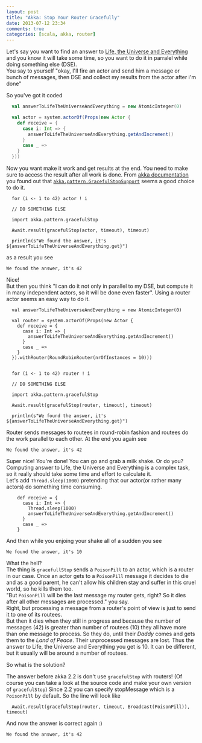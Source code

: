 ```yaml
---
layout: post
title: "Akka: Stop Your Router Gracefully"
date: 2013-07-12 23:34
comments: true
categories: [scala, akka, router]
---
```

Let's say you want to find an answer to [Life, the Universe and Everything](http://en.wikipedia.org/wiki/Answer_to_Life,_the_Universe,_and_Everything)
 and you know it will take some time,
 so you want to do it in parralel while doing something else (DSE).  
You say to yourself "okay, I'll fire an actor and send him a message or bunch of messages, then DSE and collect my results from the actor after i'm done"

So you've got it coded
``` scala
  val answerToLifeTheUniverseAndEverything = new AtomicInteger(0)

  val actor = system.actorOf(Props(new Actor {
    def receive = {
      case i: Int => {
        answerToLifeTheUniverseAndEverything.getAndIncrement()
      }
      case _ =>
    }
  }))
```

Now you want make it work and get results at the end. You need to make sure to access the result after all work is done.
From [akka documentation](http://akka.io/docs/) you found out that [`akka.pattern.GracefulStopSupport`](http://doc.akka.io/api/akka/2.2.0/index.html#akka.pattern.GracefulStopSupport)
seems a good choice to do it.

```
  for (i <- 1 to 42) actor ! i

  // DO SOMETHING ELSE

  import akka.pattern.gracefulStop

  Await.result(gracefulStop(actor, timeout), timeout)

  println(s"We found the answer, it's ${answerToLifeTheUniverseAndEverything.get}")

```
as a result you see
```
We found the answer, it's 42
```
Nice!  
But then you think "I can do it not only in parallel to my DSE, but compute it in many independent actors, so it will be done even faster".
Using a router actor seems an easy way to do it.

```
  val answerToLifeTheUniverseAndEverything = new AtomicInteger(0)

  val router = system.actorOf(Props(new Actor {
    def receive = {
      case i: Int => {
        answerToLifeTheUniverseAndEverything.getAndIncrement()
      }
      case _ =>
    }
  }).withRouter(RoundRobinRouter(nrOfInstances = 10)))


  for (i <- 1 to 42) router ! i

  // DO SOMETHING ELSE

  import akka.pattern.gracefulStop

  Await.result(gracefulStop(router, timeout), timeout)

  println(s"We found the answer, it's ${answerToLifeTheUniverseAndEverything.get}")
```

Router sends messages to routees in round-robin fashion and routees do the work parallel to each other.
At the end you again see
```
We found the answer, it's 42
```

Super nice! You're done! You can go and grab a milk shake. Or do you?    
Computing answer to Life, the Universe and Everything is a complex task, so it really should take some time and effort to calculate it.  
Let's add ```Thread.sleep(1000)``` pretending that our actor(or rather many actors) do something time consuming.
```
    def receive = {
      case i: Int => {
        Thread.sleep(1000)
        answerToLifeTheUniverseAndEverything.getAndIncrement()
      }
      case _ =>
    }
```
And then while you enjoing your shake all of a sudden you see
```
We found the answer, it's 10
```
What the hell?  
The thing is `gracefullStop` sends a `PoisonPill` to an actor, which is a router in our case.
Once an actor gets to a `PoisonPill` message it decides to die and as a good parent, he can't allow his children stay and suffer in this cruel world, so he kills them too.  
"But `PoisonPill` will be the last message my router gets, right? So it dies after all other messages are processed." you say.  
Right, but processing a message from a router's point of view is just to send it to one of its routees.  
But then it dies when they still in progress and because the number of messages (42) is greater than number of routees (10) they all have more than one message to process.
So they do, until their *Daddy* comes and gets them to the *Land of Peace*. Their unprocessed messages are lost.
Thus the answer to Life, the Universe and Everything you get is 10. It can be different, but it usually will be around a number of routees.

So what is the solution?

The answer before akka 2.2 is don't use `gracefulStop` with routers! (Of course you can take a look at the source code and make your own version of `gracefulStop`)
Since 2.2 you can specify stopMessage which is a `PoisonPill` by default. So the line will look like

```
  Await.result(gracefulStop(router, timeout, Broadcast(PoisonPill)), timeout)
```
And now the answer is correct again :)
```
We found the answer, it's 42
```
